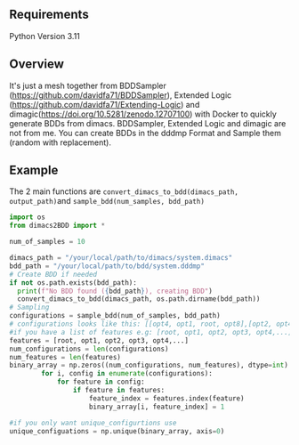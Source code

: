 ## Requirements
Python Version 3.11

## Overview
It's just a mesh together from BDDSampler (https://github.com/davidfa71/BDDSampler), Extended Logic (https://github.com/davidfa71/Extending-Logic) and dimagic(https://doi.org/10.5281/zenodo.12707100) with Docker to quickly generate BDDs from dimacs. 
BDDSampler, Extended Logic and dimagic are not from me. You can create BDDs in the dddmp Format and Sample them (random with replacement).

## Example
The 2 main functions are ``` convert_dimacs_to_bdd(dimacs_path, output_path) ```and ``` sample_bdd(num_samples, bdd_path) ```
```python
import os
from dimacs2BDD import *

num_of_samples = 10

dimacs_path = "/your/local/path/to/dimacs/system.dimacs"
bdd_path = "/your/local/path/to/bdd/system.dddmp"
# Create BDD if needed
if not os.path.exists(bdd_path):
  print(f"No BDD found ({bdd_path}), creating BDD")
  convert_dimacs_to_bdd(dimacs_path, os.path.dirname(bdd_path))
# Sampling
configurations = sample_bdd(num_of_samples, bdd_path)
# configurations looks like this: [[opt4, opt1, root, opt8],[opt2, opt4, root],...]
#if you have a list of features e.g: [root, opt1, opt2, opt3, opt4,...] use following code to get a binary array of configs:
features = [root, opt1, opt2, opt3, opt4,...]
num_configurations = len(configurations)
num_features = len(features)
binary_array = np.zeros((num_configurations, num_features), dtype=int)
        for i, config in enumerate(configurations):
            for feature in config:
                if feature in features:
                    feature_index = features.index(feature)
                    binary_array[i, feature_index] = 1

#if you only want unique_configurtions use
unique_configuations = np.unique(binary_array, axis=0)
```
